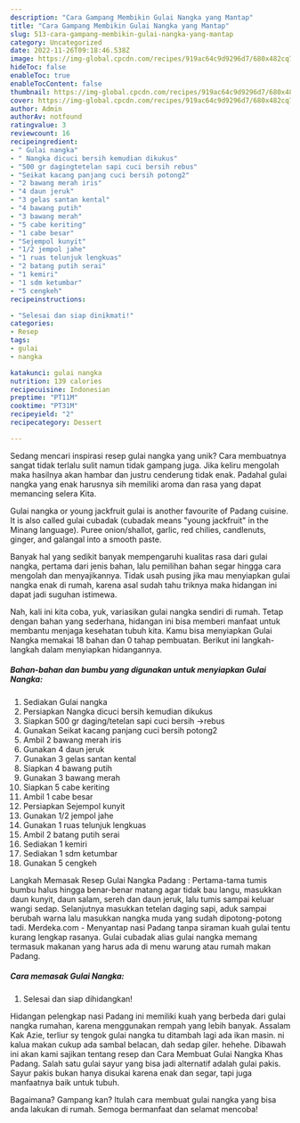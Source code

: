 ```yaml
---
description: "Cara Gampang Membikin Gulai Nangka yang Mantap"
title: "Cara Gampang Membikin Gulai Nangka yang Mantap"
slug: 513-cara-gampang-membikin-gulai-nangka-yang-mantap
category: Uncategorized
date: 2022-11-26T09:18:46.538Z
image: https://img-global.cpcdn.com/recipes/919ac64c9d9296d7/680x482cq70/gulai-nangka-foto-resep-utama.jpg
hideToc: false
enableToc: true
enableTocContent: false
thumbnail: https://img-global.cpcdn.com/recipes/919ac64c9d9296d7/680x482cq70/gulai-nangka-foto-resep-utama.jpg
cover: https://img-global.cpcdn.com/recipes/919ac64c9d9296d7/680x482cq70/gulai-nangka-foto-resep-utama.jpg
author: Admin
authorAv: notfound
ratingvalue: 3
reviewcount: 16
recipeingredient:
- " Gulai nangka"
- " Nangka dicuci bersih kemudian dikukus"
- "500 gr dagingtetelan sapi cuci bersih rebus"
- "Seikat kacang panjang cuci bersih potong2"
- "2 bawang merah iris"
- "4 daun jeruk"
- "3 gelas santan kental"
- "4 bawang putih"
- "3 bawang merah"
- "5 cabe keriting"
- "1 cabe besar"
- "Sejempol kunyit"
- "1/2 jempol jahe"
- "1 ruas telunjuk lengkuas"
- "2 batang putih serai"
- "1 kemiri"
- "1 sdm ketumbar"
- "5 cengkeh"
recipeinstructions:

- "Selesai dan siap dinikmati!"
categories:
- Resep
tags:
- gulai
- nangka

katakunci: gulai nangka 
nutrition: 139 calories
recipecuisine: Indonesian
preptime: "PT11M"
cooktime: "PT31M"
recipeyield: "2"
recipecategory: Dessert

---
```





Sedang mencari inspirasi resep gulai nangka yang unik? Cara membuatnya sangat tidak terlalu sulit namun tidak gampang juga. Jika keliru mengolah maka hasilnya akan hambar dan justru cenderung tidak enak. Padahal gulai nangka yang enak harusnya sih memiliki aroma dan rasa yang dapat memancing selera Kita.





Gulai nangka or young jackfruit gulai is another favourite of Padang cuisine. It is also called gulai cubadak (cubadak means &#34;young jackfruit&#34; in the Minang language). Puree onion/shallot, garlic, red chilies, candlenuts, ginger, and galangal into a smooth paste.

Banyak hal yang sedikit banyak mempengaruhi kualitas rasa dari gulai nangka, pertama dari jenis bahan, lalu pemilihan bahan segar hingga cara mengolah dan menyajikannya. Tidak usah pusing jika mau menyiapkan gulai nangka enak di rumah, karena asal sudah tahu triknya maka hidangan ini dapat jadi suguhan istimewa.






Nah, kali ini kita coba, yuk, variasikan gulai nangka sendiri di rumah. Tetap dengan bahan yang sederhana, hidangan ini bisa memberi manfaat untuk membantu menjaga kesehatan tubuh kita. Kamu bisa menyiapkan Gulai Nangka memakai 18 bahan dan 0 tahap pembuatan. Berikut ini langkah-langkah dalam menyiapkan hidangannya.

<!--inarticleads1-->

##### Bahan-bahan dan bumbu yang digunakan untuk menyiapkan Gulai Nangka:

1. Sediakan  Gulai nangka
1. Persiapkan  Nangka dicuci bersih kemudian dikukus
1. Siapkan 500 gr daging/tetelan sapi cuci bersih -&gt;rebus
1. Gunakan Seikat kacang panjang cuci bersih potong2
1. Ambil 2 bawang merah iris
1. Gunakan 4 daun jeruk
1. Gunakan 3 gelas santan kental
1. Siapkan 4 bawang putih
1. Gunakan 3 bawang merah
1. Siapkan 5 cabe keriting
1. Ambil 1 cabe besar
1. Persiapkan Sejempol kunyit
1. Gunakan 1/2 jempol jahe
1. Gunakan 1 ruas telunjuk lengkuas
1. Ambil 2 batang putih serai
1. Sediakan 1 kemiri
1. Sediakan 1 sdm ketumbar
1. Gunakan 5 cengkeh


Langkah Memasak Resep Gulai Nangka Padang : Pertama-tama tumis bumbu halus hingga benar-benar matang agar tidak bau langu, masukkan daun kunyit, daun salam, sereh dan daun jeruk, lalu tumis sampai keluar wangi sedap. Selanjutnya masukkan tetelan daging sapi, aduk sampai berubah warna lalu masukkan nangka muda yang sudah dipotong-potong tadi. Merdeka.com - Menyantap nasi Padang tanpa siraman kuah gulai tentu kurang lengkap rasanya. Gulai cubadak alias gulai nangka memang termasuk makanan yang harus ada di menu warung atau rumah makan Padang. 

<!--inarticleads2-->

##### Cara memasak Gulai Nangka:


1. Selesai dan siap dihidangkan!

Hidangan pelengkap nasi Padang ini memiliki kuah yang berbeda dari gulai nangka rumahan, karena menggunakan rempah yang lebih banyak. Assalam Kak Azie, terliur sy tengok gulai nangka tu ditambah lagi ada ikan masin. ni kalua makan cukup ada sambal belacan, dah sedap giler. hehehe. Dibawah ini akan kami sajikan tentang resep dan Cara Membuat Gulai Nangka Khas Padang. Salah satu gulai sayur yang bisa jadi alternatif adalah gulai pakis. Sayur pakis bukan hanya disukai karena enak dan segar, tapi juga manfaatnya baik untuk tubuh. 

Bagaimana? Gampang kan? Itulah cara membuat gulai nangka yang bisa anda lakukan di rumah. Semoga bermanfaat dan selamat mencoba!
